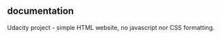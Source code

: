 documentation
-------------
Udacity project - simple HTML website, no javascript nor CSS formatting.